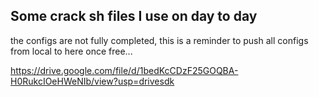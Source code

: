 ## Some crack sh files I use on day to day

the configs are not fully completed, this is a reminder to push all configs from local to here once free...



https://drive.google.com/file/d/1bedKcCDzF25GOQBA-H0RukcIOeHWeNIb/view?usp=drivesdk
